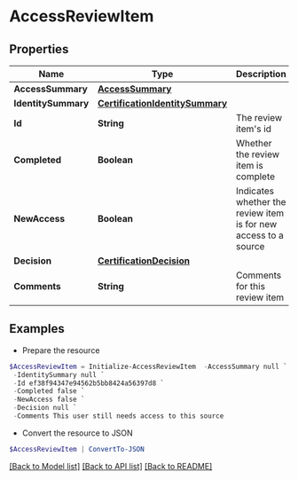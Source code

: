 # AccessReviewItem
## Properties

Name | Type | Description | Notes
------------ | ------------- | ------------- | -------------
**AccessSummary** | [**AccessSummary**](AccessSummary.md) |  | [optional] 
**IdentitySummary** | [**CertificationIdentitySummary**](CertificationIdentitySummary.md) |  | [optional] 
**Id** | **String** | The review item&#39;s id | [optional] 
**Completed** | **Boolean** | Whether the review item is complete | [optional] 
**NewAccess** | **Boolean** | Indicates whether the review item is for new access to a source | [optional] 
**Decision** | [**CertificationDecision**](CertificationDecision.md) |  | [optional] 
**Comments** | **String** | Comments for this review item | [optional] 

## Examples

- Prepare the resource
```powershell
$AccessReviewItem = Initialize-AccessReviewItem  -AccessSummary null `
 -IdentitySummary null `
 -Id ef38f94347e94562b5bb8424a56397d8 `
 -Completed false `
 -NewAccess false `
 -Decision null `
 -Comments This user still needs access to this source
```

- Convert the resource to JSON
```powershell
$AccessReviewItem | ConvertTo-JSON
```

[[Back to Model list]](../README.md#documentation-for-models) [[Back to API list]](../README.md#documentation-for-api-endpoints) [[Back to README]](../README.md)

